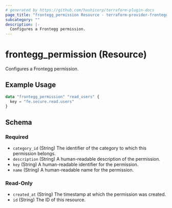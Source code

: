 ```yaml
---
# generated by https://github.com/hashicorp/terraform-plugin-docs
page_title: "frontegg_permission Resource - terraform-provider-frontegg"
subcategory: ""
description: |-
  Configures a Frontegg permission.
---
```


# frontegg_permission (Resource)

Configures a Frontegg permission.

## Example Usage

```terraform
data "frontegg_permission" "read_users" {
  key = "fe.secure.read.users"
}
```

<!-- schema generated by tfplugindocs -->
## Schema

### Required

- `category_id` (String) The identifier of the category to which this permission belongs.
- `description` (String) A human-readable description of the permission.
- `key` (String) A human-readable identifier for the permission.
- `name` (String) A human-readable name for the permission.

### Read-Only

- `created_at` (String) The timestamp at which the permission was created.
- `id` (String) The ID of this resource.



